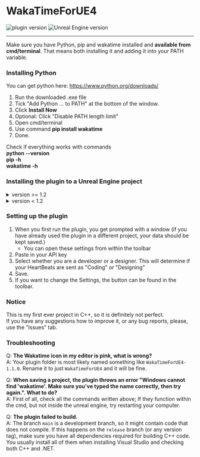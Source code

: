 # WakaTimeForUE4

![plugin version](https://img.shields.io/badge/version-1.2.0-blue) ![Unreal Engine version](https://img.shields.io/badge/Unreal%20Engine%20version-4.26-blue)

---

Make sure you have Python, pip and wakatime installed and **available from cmd/terminal**.
That means both installing it and adding it into your PATH variable.

### Installing Python
You can get python here: https://www.python.org/downloads/

1. Run the downloaded .exe file
2. Tick "Add Python ... to PATH" at the bottom of the window.
3. Click **Install Now**
4. Optional: Click "Disable PATH length limit"
5. Open cmd/terminal
6. Use command **pip install wakatime**
7. Done.

Check if everything works with commands  
**python --version**  
**pip -h**  
**wakatime -h**  

### Installing the plugin to a Unreal Engine project
<details>
<summary>version >= 1.2</summary>
1. Click the green button labeled "Code"  
2. Click "Download ZIP"  
3. Extract the folder  
4. Locate the engine folder  
5. Go inside the folder  
6. Create a folder "Plugins", if there is not one yet.  
7. Paste the WakaTimeForUE4 folder (it contains WakaTimeForUE4.uplugin in it) in there.  
8. Rebuild the plugin  
9. Enjoy! The plugin can now be used in your Unreal Engine 4 Project.  
</details>
<details>
<summary>version < 1.2</summary>
1. Click the green button labeled "Code"  
2. Click "Download ZIP"  
3. Extract the folder  
4. Locate the project folder  
5. Go inside the folder (You should see [projectName].uproject file)  
6. Create a folder "Plugins", if there is not one yet.  
7. Paste the WakaTimeForUE4 folder (it contains WakaTimeForUE4.uplugin in it) in there.  
8. Enjoy! The plugin can now be used in your Unreal Engine 4 Project.  
</details>

### Setting up the plugin
1. When you first run the plugin, you get prompted with a window (if you have already used the plugin in a different project, your data should be kept saved.)
    - You can open these settings from within the toolbar
2. Paste in your API key
3. Select whether you are a developer or a designer. This will determine if your HeartBeats are sent as "Coding" or "Designing"
4. Save.
5. If you want to change the Settings, the button can be found in the toolbar.

### Notice
This is my first ever project in C++, so it is definitely not perfect.  
If you have any suggestions how to improve it, or any bug reports, please, use the "Issues" tab.

### Troubleshooting
Q: **The Wakatime icon in my editor is pink, what is wrong?**  
A: Your plugin folder is most likely named something like `WakaTimeForUE4-1.1.0`. Rename it to just `WakaTimeForUE4` and it will be fine.

Q: **When saving a project, the plugin throws an error "Windows cannot find 'wakatime'. Make sure you've typed the name correctly, then try again.". What to do?**  
A: First of all, check all the commands written above; If they function within the cmd, but not inside the unreal engine, try restarting your computer.

Q: **The plugin failed to build.**  
A: The branch `main` is a development branch, so it might contain code that does not compile. If this happens on the `release` branch (or any version tag), make sure you have all dependencies required for building C++ code. You usually install all of them when installing Visual Studio and checking both C++ and .NET.
